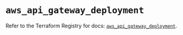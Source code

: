 # `aws_api_gateway_deployment`

Refer to the Terraform Registry for docs: [`aws_api_gateway_deployment`](https://registry.terraform.io/providers/hashicorp/aws/5.99.0/docs/resources/api_gateway_deployment).
